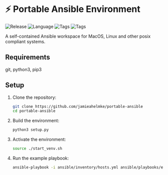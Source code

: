 # ⚡️ Portable Ansible Environment

![Release](https://img.shields.io/badge/Release-v0.1.0-green)
![Language](https://img.shields.io/badge/Language-Python3-blue)
![Tags](https://img.shields.io/badge/Tags-Automation-lightgray)
![Tags](https://img.shields.io/badge/Tags-Productivity-lightgray)

A self-contained Ansible workspace for MacOS, Linux and other posix compliant systems.

## Requirements

git, python3, pip3

## Setup

1. Clone the repository:
   ```bash
   git clone https://github.com/jamieahelmke/portable-ansible
   cd portable-ansible
   ```
2. Build the environment:
   ```bash
   python3 setup.py
   ```
3. Activate the environment:
   ```bash
   source ./start_venv.sh
   ```
4. Run the example playbook:
   ```bash
   ansible-playbook -i ansible/inventory/hosts.yml ansible/playbooks/example.yml
   ```